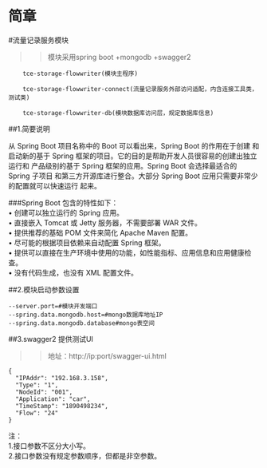 简章
=

#流量记录服务模块

  >>模块采用spring boot +mongodb +swagger2


		tce-storage-flowwriter(模块主程序)

		tce-storage-flowwriter-connect(流量记录服务外部访问适配，内含连接工具类，测试类)

		tce-storage-flowwriter-db(模块数据库访问层，规定数据库信息)
		
		

##1.简要说明

从 Spring Boot 项目名称中的 Boot 可以看出来，Spring Boot 的作用在于创建
和启动新的基于 Spring 框架的项目。它的目的是帮助开发人员很容易的创建出独立运行和
产品级别的基于 Spring 框架的应用。Spring Boot 会选择最适合的 Spring 子项目
和第三方开源库进行整合。大部分 Spring Boot 应用只需要非常少的配置就可以快速运行
起来。<br>

###Spring Boot 包含的特性如下：<br>
    • 创建可以独立运行的 Spring 应用。<br>
    • 直接嵌入 Tomcat 或 Jetty 服务器，不需要部署 WAR 文件。<br>
    • 提供推荐的基础 POM 文件来简化 Apache Maven 配置。<br>
    • 尽可能的根据项目依赖来自动配置 Spring 框架。<br>
    • 提供可以直接在生产环境中使用的功能，如性能指标、应用信息和应用健康检查。<br>
    • 没有代码生成，也没有 XML 配置文件。
  



##2.模块启动参数设置

    --server.port=#模块开发端口
    --spring.data.mongodb.host=#mongo数据库地址IP
    --spring.data.mongodb.database#mongo表空间

##3.swagger2 提供测试UI

  >>地址：http://ip:port/swagger-ui.html
  
                               
    {                              
      "IPAddr": "192.168.3.158", 
      "Type": "1",               
      "NodeId": "001",           
      "Application": "car",      
      "TimeStamp": "1890498234", 
      "Flow": "24"               
    }                              
  
注：<br/>
	1.接口参数不区分大小写。<br/>
	2.接口参数没有规定参数顺序，但都是非空参数。

